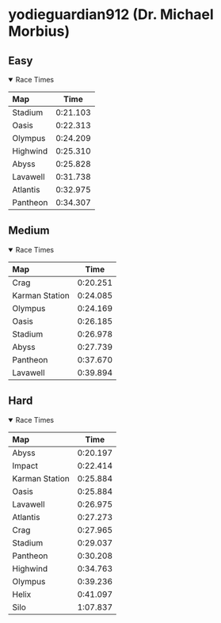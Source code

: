 # yodieguardian912 (Dr. Michael Morbius)
## Easy
<details open>
<summary>Race Times</summary>

| Map      | Time  |
| :------------- | :-----: |
| Stadium              | 0:21.103 |
| Oasis              | 0:22.313 |
| Olympus              | 0:24.209 |
| Highwind              | 0:25.310 |
| Abyss              | 0:25.828 |
| Lavawell              | 0:31.738 |
| Atlantis              | 0:32.975 |
| Pantheon              | 0:34.307 |

</details>

## Medium
<details open>
<summary>Race Times</summary>

| Map      | Time  |
| :------------- | :-----: |
| Crag              | 0:20.251 |
| Karman Station              | 0:24.085 |
| Olympus              | 0:24.169 |
| Oasis              | 0:26.185 |
| Stadium              | 0:26.978 |
| Abyss              | 0:27.739 |
| Pantheon              | 0:37.670 |
| Lavawell              | 0:39.894 |

</details>

## Hard
<details open>
<summary>Race Times</summary>

| Map      | Time  |
| :------------- | :-----: |
| Abyss              | 0:20.197 |
| Impact              | 0:22.414 |
| Karman Station              | 0:25.884 |
| Oasis              | 0:25.884 |
| Lavawell              | 0:26.975 |
| Atlantis              | 0:27.273 |
| Crag              | 0:27.965 |
| Stadium              | 0:29.037 |
| Pantheon              | 0:30.208 |
| Highwind              | 0:34.763 |
| Olympus              | 0:39.236 |
| Helix              | 0:41.097 |
| Silo              | 1:07.837 |

</details>
